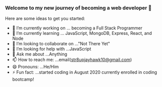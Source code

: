 ### Welcome to my new journey of becoming a web developer 👋



Here are some ideas to get you started:

- 🔭 I’m currently working on ... becoming a Full Stack Programmer
- 🌱 I’m currently learning ... JavaScript, MongoDB, Express, React, and Node
- 👯 I’m looking to collaborate on ..."Not There Yet"
- 🤔 I’m looking for help with ...JavaScript
- 💬 Ask me about ...Anything
- 📫 How to reach me: ...email(str8upjayhawk10@gmail.com)
- 😄 Pronouns: ...He/Him
- ⚡ Fun fact: ...started coding in August 2020 currently enrolled in coding bootcamp!
